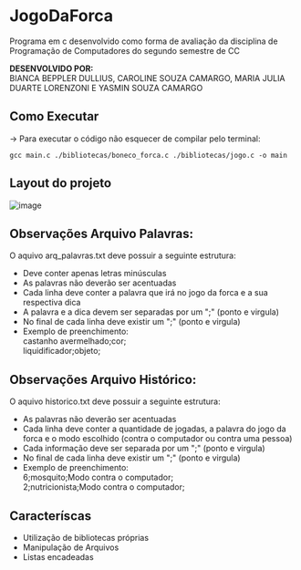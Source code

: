 # JogoDaForca
Programa em c desenvolvido como forma de avaliação da disciplina de Programação de Computadores do segundo semestre de CC

<b> DESENVOLVIDO POR: </b>
<br>
    BIANCA BEPPLER DULLIUS, CAROLINE SOUZA CAMARGO, MARIA JULIA DUARTE LORENZONI E YASMIN SOUZA CAMARGO

## Como Executar
-> Para executar o código não esquecer de compilar pelo terminal: 
    
    gcc main.c ./bibliotecas/boneco_forca.c ./bibliotecas/jogo.c -o main
    
##  Layout do projeto
![image](https://user-images.githubusercontent.com/88253809/173165803-f5d7b8b8-3c55-4b6a-a594-e0bc7b8ebddd.png)

## Observações Arquivo Palavras:
O aquivo arq_palavras.txt deve possuir a seguinte estrutura: 
- Deve conter apenas letras minúsculas
- As palavras não deverão ser acentuadas 
- Cada linha deve conter a palavra que irá no jogo da forca e a sua respectiva dica
- A palavra e a dica devem ser separadas por um ";" (ponto e virgula)
- No final de cada linha deve existir um ";" (ponto e virgula)
- Exemplo de preenchimento: <br>
    castanho avermelhado;cor; <br>
    liquidificador;objeto;

## Observações Arquivo Histórico:
O aquivo historico.txt deve possuir a seguinte estrutura: 
- As palavras não deverão ser acentuadas 
- Cada linha deve conter a quantidade de jogadas, a palavra do jogo da forca e o modo escolhido (contra o computador ou contra uma pessoa)
- Cada informação deve ser separada por um ";" (ponto e virgula)
- No final de cada linha deve existir um ";" (ponto e virgula)
- Exemplo de preenchimento: <br> 
    6;mosquito;Modo contra o computador; <br>
    2;nutricionista;Modo contra o computador;

## Caracteríscas
- Utilização de bibliotecas próprias
- Manipulação de Arquivos
- Listas encadeadas

